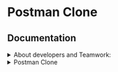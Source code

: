 # Postman Clone

## Documentation

<details><summary>About developers and Teamwork:</summary>

## 💁 Team Member Contributions

- **Tatsiana Verkhova** / [lionna](https://github.com/lionna)

  - Responsible for solving technical issues, ensuring that complex problems were addressed promptly and effectively.

- **David Gogua** / [crociatofaf](https://github.com/crociatofaf)

  - Focused on fostering a positive team atmosphere, designing the application, and leading the testing efforts to ensure quality and usability.

- **Elina Melkonian** / [von-wrigley](https://github.com/von-wrigley)
  - Managed the interaction between various system components and handled state management using Redux.

## 📒 Team Working Process

1. **Task Management**  
   We tracked tasks, assigned priorities, delegated team members, and estimated timelines using a shared Google Sheets document.

2. **Discussions**  
   Quick communication and all discussions took place in the Discord channel.

3. **Meetings**  
   Regular Google Meet sessions were scheduled every few days to review progress, resolve challenges, and plan future tasks.

4. **Code Collaboration**  
   All code changes were submitted via GitHub pull requests, followed by detailed reviews to ensure quality and maintain consistency in the project.

</details>

<details><summary>Postman Clone</summary>

# Postman Clone

This project is a group final assignment for the React 2025 course at app.rs.school.

## ✨ Project Overview

Postman is a comprehensive API development ecosystem that empowers users to consume, design, test, and manage APIs efficiently. More than just a testing tool, it provides end-to-end solutions for the entire API lifecycle.

- The platform provides tools to construct and dispatch API requests
- Generate client code in 30+ languages (Python, JavaScript, cURL, etc.).
- Dynamic values stored as environment variables (e.g., {{base_url}}) can be reused throughout requests
- Auto-saves recent requests (filterable by date/method).
- Re-run past calls with one click.

## ✨ Technical Specifications

1.  Frontend Framework: React 19 and NextJS
2.  Design: SASS
3.  Multilingual Support: User interface available in Russian, English, Georgian, German and Polish.
4.  Responsive Design: Optimized for various device sizes

## ✨ Technical Details

- Libraries and Frameworks
  In addition to React, the following libraries and frameworks were used:

  - Next: Make calls to the endpoint through the server.
  - Redux: For state management, ensuring a predictable and consistent state throughout the application.
  - HTTP Snippet: Snippet generator for languages (cURL, Javascript, Node, Java, Python, C#, Go)
  - Internationalization for Next.js: Offer content in multiple languages(Russian, English, Georgian, German and Polish)

- State Management
  The application uses Redux for managing the global state, making use of reducers, actions, and selectors to handle complex state transitions in a predictable manner.

- Testing Methods
  The application was tested using both manual testing and automated tests:
  - Manual Testing: Conducted by the team to verify the user interface, interactions, and overall functionality of the application.
  - Automated Tests: Created using Jest to ensure the correct functionality of individual components and services. These tests cover unit testing for functions, components, and services to verify their behavior under different scenarios.

## ✨ Description of function blocks

### 💻 Main page

- **For unauthorized users**, the page includes a link to the authentication page (`Sign In / Sign Up`).
- **For authorized users**, the page provides navigation to the **RESTful client** and **History** routes.

### 🔐 Sign In / Sign Up

- **After Successful Login**: The user is automatically redirected to the **Main page**.
- **Already Logged In**: Any attempts to access auth routes (`/login`, `/signup`) the user is redirected to the **Main page**.

### 🌐 RESTful client

- Provides an easy way to construct and make different requests
- Produces ready-to-use code snippets for requests
- Displays the HTTP response code and its associated status message.

### 📓 Variables

- Supports variable substitution in URLs, bodies, and headers.

### 📜 History

- Section restores complete request configurations for reuse, including HTTP method, URL, body content and header values.
- The History section displays requests in chronological order based on execution time.

## ✨ Core Tools

- [httpsnippet](https://github.com/readmeio/httpsnippet)

  - A tool that automatically creates ready-to-use code snippets for making HTTP calls in various programming languages

- [reduxjs/toolkit](https://redux-toolkit.js.org/)

  - Redux Toolkit is the package for efficient Redux development. It simplifies Redux setup, reduces boilerplate, and provides utilities to streamline state management

- [next](https://nextjs.org/)

  - Next.js is a framework built on top of React that makes it easier to create fast, modern websites and apps, extending its capabilities by adding server-side rendering (SSR) and static site generation (SSG) support.

- [next-intl](https://next-intl.dev/)

  - Next-intl is a library for internationalization (i18n) in Next.js apps. It simplifies translating your app into multiple languages by providing: type-safe translations, SSR/SSG support, automatic route localization.

- [react-redux](https://redux.js.org/)

  - Redux is a state management librar. It helps manage global application state in a centralized store, making state changes transparent and controllable.

- [sass](https://sass-lang.com/)

  - Runs configured linters and code formatters only on Git-staged files (i.e., files you’ve modified and are about to commit).

- [supabase](https://supabase.com/)
  - Supabase was implemented as the authentication solution, providing secure user management with email/password login, social OAuth providers, and JWT-based session handling.

## ✨ Development Tools

- [eslint](https://eslint.org/docs/latest/use/configure/), [eslint-config-next](https://nextjs.org/docs/app/api-reference/config/eslint), [eslint-config-prettier](https://prettier.io/docs/integrating-with-linters)

  - A set of tools for linting and sorting imports, as well as checking code for compliance with standards and formatting.

- [testing-library/react](https://testing-library.com/docs/react-testing-library/intro/)

  - React Testing Library is a minimalistic yet powerful tool for testing React components. Built as a thin layer over react-dom and react-dom/test-utils, it delivers essential utilities designed to promote effective testing methodologies.

- [testing-library/user-event](https://www.npmjs.com/package/@testing-library/user-event)

  - Simulate the real events that would happen in the browser as the user interacts with it

- [types/node](https://nodejs.org/en), [types/react](https://react.dev/), [types/react-dom](https://react.dev/)

  - These packages contain type definitions for node, react and react-dom.

- [lint-staged](https://github.com/lint-staged/lint-staged)

  - Runs configured linters and code formatters only on Git-staged files (i.e., files you’ve modified and are about to commit).

- [types/jest](https://www.npmjs.com/package/@types/jest)

  - TypeScript type definitions for the Jest testing framework. Provides type support when writing Jest tests in TypeScript projects.

- [jest](https://jestjs.io/ru/), [jest-environment-jsdom](https://jestjs.io/ru/), [testing-library/jest-dom](https://jestjs.io/ru/)

  - Simplifies and enhances JavaScript testing with powerful features that make writing, running, and maintaining tests easier.

- [ts-jest](https://www.npmjs.com/package/@types/jest)

  - A transformer for Jest that includes source map support, allowing TypeScript code to be tested."

- [husky](https://typicode.github.io/husky/)

  - Automatically validate commit messages, analyze code quality, and execute test suites during commit/push operations.

- [typescript](https://www.typescriptlang.org/)
  - A JavaScript superset that introduces static type checking and enhanced tooling for professional development. Strengthens codebase stability through rigorous type validation.
- [prettier](https://prettier.io/)
  - Prettier is an opinionated code formatter that automatically standardizes your code style for consistent readability.

## ✨ Conclusion

- Key Takeaways and Skills Acquired

  Working together on this project was a highly rewarding experience that brought out the best in our team's collaboration and technical abilities. Through building the application with React, Next.js and Redux, we gained valuable hands-on experience with modern frontend development while learning to work together effectively. Our use of GitHub for version control and Discord for daily communication created an efficient workflow that allowed us to share knowledge and solve problems quickly. The project helped us grow in multiple ways - from mastering complex technical concepts like server-side rendering and state management to developing softer skills like giving constructive feedback and explaining technical decisions. We learned how to integrate different components smoothly, debug challenging issues together, and maintain good code quality standards.

- Questions and Answers
We encourage any questions or feedback on the project! Please feel free to open an issue or reach out to any team member through GitHub.
</details>
